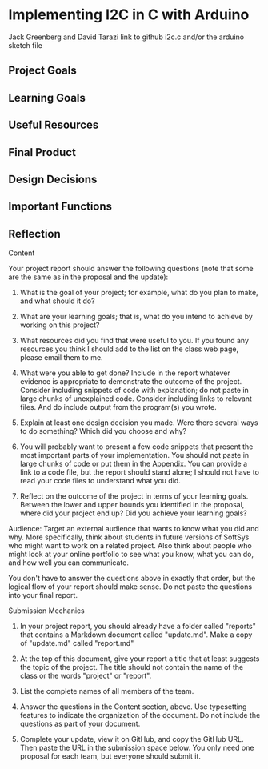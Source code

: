 # Implementing I2C in C with Arduino
Jack Greenberg and David Tarazi
link to github i2c.c and/or the arduino sketch file

## Project Goals

## Learning Goals

## Useful Resources

## Final Product

## Design Decisions

## Important Functions

## Reflection






Content

Your project report should answer the following questions (note that some are the same as in the proposal and the update):

1) What is the goal of your project; for example, what do you plan to make, and what should it do?

2) What are your learning goals; that is, what do you intend to achieve by working on this project?

3) What resources did you find that were useful to you.  If you found any resources you think I should add to the list on the class web page, please email them to me.

4) What were you able to get done?  Include in the report whatever evidence is appropriate to demonstrate the outcome of the project.  Consider including snippets of code with explanation; do not paste in large chunks of unexplained code.  Consider including links to relevant files.  And do include output from the program(s) you wrote.

5) Explain at least one design decision you made.  Were there several ways to do something?  Which did you choose and why?

6) You will probably want to present a few code snippets that present the most important parts of your implementation.  You should not paste in large chunks of code or put them in the Appendix.  You can provide a link to a code file, but the report should stand alone; I should not have to read your code files to understand what you did.

7) Reflect on the outcome of the project in terms of your learning goals.  Between the lower and upper bounds you identified in the proposal, where did your project end up?  Did you achieve your learning goals?

Audience: Target an external audience that wants to know what you did and why.  More specifically, think about students in future versions of SoftSys who might want to work on a related project.  Also think about people who might look at your online portfolio to see what you know, what you can do, and how well you can communicate.

 You don't have to answer the questions above in exactly that order, but the logical flow of your report should make sense.  Do not paste the questions into your final report.

 

Submission Mechanics

1) In your project report, you should already have a folder called "reports" that contains a Markdown document called "update.md".  Make a copy of "update.md" called "report.md"

2) At the top of this document, give your report a title that at least suggests the topic of the project.  The title should not contain the name of the class or the words "project" or "report".

3) List the complete names of all members of the team. 

4) Answer the questions in the Content section, above. Use typesetting features to indicate the organization of the document.  Do not include the questions as part of your document.

5) Complete your update, view it on GitHub, and copy the GitHub URL.  Then paste the URL in the submission space below.  You only need one proposal for each team, but everyone should submit it.